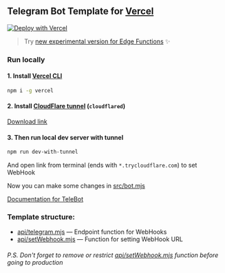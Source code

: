 ## Telegram Bot Template for [Vercel](https://vercel.com)

[![Deploy with Vercel](https://vercel.com/button)](https://vercel.com/new/clone?repository-url=https%3A%2F%2Fgithub.com%2Fvasylyuksv%2Ftelegram-bot&env=TELEGRAM_BOT_TOKEN&envDescription=Telegram%20Bot%20Token%20from%20%40BotFather&project-name=telegram-bot&repo-name=telegram-bot)

> Try [new experimental version for Edge Functions](https://github.com/vasylyuksv/telegram-bot) ✨

### Run locally

#### 1. Install [Vercel CLI](https://vercel.com/docs/cli)

```bash
npm i -g vercel
```

#### 2. Install [CloudFlare tunnel](https://developers.cloudflare.com/cloudflare-one/connections/connect-apps/do-more-with-tunnels/trycloudflare/) (`cloudflared`)

[Download link](https://developers.cloudflare.com/cloudflare-one/connections/connect-apps/install-and-setup/installation/)

#### 3. Then run local dev server with tunnel

```bash
npm run dev-with-tunnel
```

And open link from terminal (ends with `*.trycloudflare.com`) to set WebHook

Now you can make some changes in [src/bot.mjs](src/bot.mjs)

[Documentation for TeleBot](https://github.com/mullwar/telebot)

### Template structure:

- [api/telegram.mjs](api/telegram.mjs) — Endpoint function for WebHooks
- [api/setWebhook.mjs](api/setWebhook.mjs) — Function for setting WebHook URL

###### P.S. Don't forget to remove or restrict [api/setWebhook.mjs](api/setWebhook.mjs) function before going to production